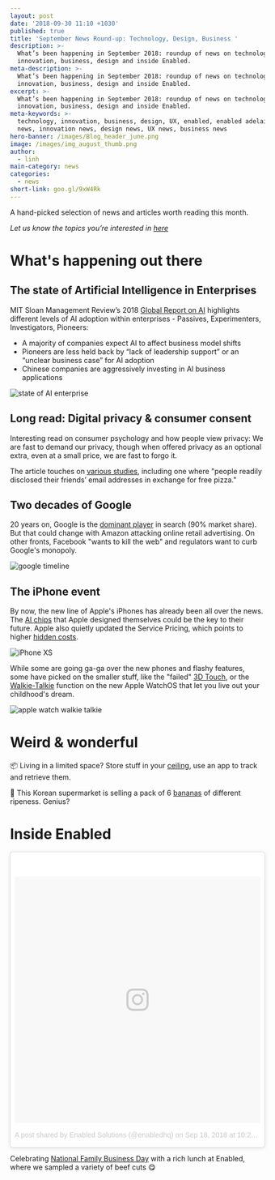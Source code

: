```yaml
---
layout: post
date: '2018-09-30 11:10 +1030'
published: true
title: 'September News Round-up: Technology, Design, Business '
description: >-
  What’s been happening in September 2018: roundup of news on technology,
  innovation, business, design and inside Enabled.
meta-description: >-
  What’s been happening in September 2018: roundup of news on technology,
  innovation, business, design and inside Enabled.
excerpt: >-
  What’s been happening in September 2018: roundup of news on technology,
  innovation, business, design and inside Enabled.
meta-keywords: >-
  technology, innovation, business, design, UX, enabled, enabled adelaide, tech
  news, innovation news, design news, UX news, business news
hero-banner: /images/Blog_header_june.png
image: /images/img_august_thumb.png
author:
  - linh
main-category: news
categories:
  - news
short-link: goo.gl/9xW4Rk
---
```

A hand-picked selection of news and articles worth reading this month.

_Let us know the topics you’re interested in [here](https://enabled1.typeform.com/to/YcdNts)_

# What's happening out there

## The state of Artificial Intelligence in Enterprises

MIT Sloan Management Review’s 2018 [Global Report on AI](https://sloanreview.mit.edu/projects/artificial-intelligence-in-business-gets-real/) highlights different levels of AI adoption within enterprises - Passives, Experimenters, Investigators, Pioneers: 

- A majority of companies expect AI to affect business model shifts
- Pioneers are less held back by “lack of leadership support” or an “unclear business case” for AI adoption
- Chinese companies are aggressively investing in AI business applications
 
 ![state of AI enterprise]({{site.baseurl}}/images/img_september_stateAI.jpg)

## Long read: Digital privacy & consumer consent

Interesting read on consumer psychology and how people view privacy: We are fast to demand our privacy, though when offered privacy as an optional extra, even at a small price, we are fast to forgo it. 

The article touches on [various studies](https://hbr.org/cover-story/2018/09/uninformed-consent), including one where "people readily disclosed their friends’ email addresses in exchange for free pizza."

## Two decades of Google

20 years on, Google is the [dominant player](https://www.theguardian.com/technology/2018/sep/24/google-at-20-larry-page-sergey-brin-internet) in search (90% market share). But that could change with Amazon attacking online retail advertising. On other fronts, Facebook "wants to kill the web" and regulators want to curb Google's monopoly.

![google timeline]({{site.baseurl}}/images/img_september_google.png) 

## The iPhone event 

By now, the new line of Apple's iPhones has already been all over the news. The [AI chips](https://www.marketwatch.com/story/from-iphone-to-aiphone-apples-new-chips-are-key-to-its-future-2018-09-12) that Apple designed themselves could be the key to their future. Apple also quietly updated the Service Pricing, which points to higher [hidden costs](https://www.forbes.com/sites/gordonkelly/2018/09/16/apple-new-iphone-xs-max-xr-upgrade-release-date-price-cost/#3cac090e7f26).

![iPhone XS ]({{site.baseurl}}/images/img_september_iphone.jpg)

While some are going ga-ga over the new phones and flashy features, some have picked on the smaller stuff, like the "failed" [3D Touch](https://hackernoon.com/why-apples-3d-touch-failed-miserably-72545b608ad), or the [Walkie-Talkie](https://www.zdnet.com/article/apple-watchs-walkie-talkie-is-practically-useless/) function on the new Apple WatchOS that let you live out your childhood's dream. 
 
![apple watch walkie talkie]({{site.baseurl}}/images/img_september_walkie.jpg)

# Weird & wonderful

📦 Living in a limited space? Store stuff in your [ceiling](https://www.bumblebeespaces.com/), use an app to track and retrieve them.

🍌 This Korean supermarket is selling a pack of 6 [bananas](https://adage.com/article/cmo-strategy/story-bananas/314570/) of different ripeness. Genius? 

# Inside Enabled

<blockquote class="instagram-media" data-instgrm-permalink="https://www.instagram.com/p/Bn5V43RhPYs/?utm_source=ig_embed&amp;utm_medium=loading" data-instgrm-version="9" style=" background:#FFF; border:0; border-radius:3px; box-shadow:0 0 1px 0 rgba(0,0,0,0.5),0 1px 10px 0 rgba(0,0,0,0.15); margin: 1px; max-width:540px; min-width:326px; padding:0; width:99.375%; width:-webkit-calc(100% - 2px); width:calc(100% - 2px);"><div style="padding:8px;"> <div style=" background:#F8F8F8; line-height:0; margin-top:40px; padding:50% 0; text-align:center; width:100%;"> <div style=" background:url(data:image/png;base64,iVBORw0KGgoAAAANSUhEUgAAACwAAAAsCAMAAAApWqozAAAABGdBTUEAALGPC/xhBQAAAAFzUkdCAK7OHOkAAAAMUExURczMzPf399fX1+bm5mzY9AMAAADiSURBVDjLvZXbEsMgCES5/P8/t9FuRVCRmU73JWlzosgSIIZURCjo/ad+EQJJB4Hv8BFt+IDpQoCx1wjOSBFhh2XssxEIYn3ulI/6MNReE07UIWJEv8UEOWDS88LY97kqyTliJKKtuYBbruAyVh5wOHiXmpi5we58Ek028czwyuQdLKPG1Bkb4NnM+VeAnfHqn1k4+GPT6uGQcvu2h2OVuIf/gWUFyy8OWEpdyZSa3aVCqpVoVvzZZ2VTnn2wU8qzVjDDetO90GSy9mVLqtgYSy231MxrY6I2gGqjrTY0L8fxCxfCBbhWrsYYAAAAAElFTkSuQmCC); display:block; height:44px; margin:0 auto -44px; position:relative; top:-22px; width:44px;"></div></div><p style=" color:#c9c8cd; font-family:Arial,sans-serif; font-size:14px; line-height:17px; margin-bottom:0; margin-top:8px; overflow:hidden; padding:8px 0 7px; text-align:center; text-overflow:ellipsis; white-space:nowrap;"><a href="https://www.instagram.com/p/Bn5V43RhPYs/?utm_source=ig_embed&amp;utm_medium=loading" style=" color:#c9c8cd; font-family:Arial,sans-serif; font-size:14px; font-style:normal; font-weight:normal; line-height:17px; text-decoration:none;" target="_blank">A post shared by Enabled Solutions (@enabledhq)</a> on <time style=" font-family:Arial,sans-serif; font-size:14px; line-height:17px;" datetime="2018-09-19T05:28:35+00:00">Sep 18, 2018 at 10:28pm PDT</time></p></div></blockquote> <script async src="//www.instagram.com/embed.js"></script>
 
Celebrating [National Family Business Day](https://www.instagram.com/p/Bn5V43RhPYs/?taken-by=enabledhq) with a rich lunch at Enabled, where we sampled a variety of beef cuts 😋
